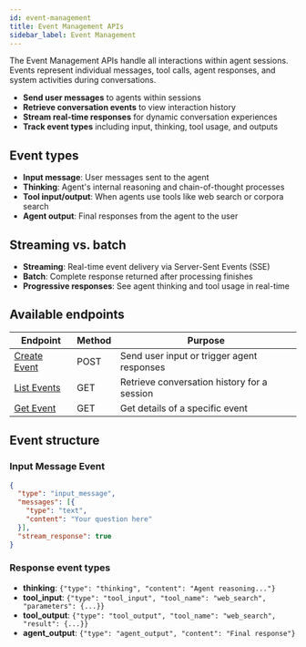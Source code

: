 ```yaml
---
id: event-management
title: Event Management APIs
sidebar_label: Event Management
---
```


The Event Management APIs handle all interactions within agent sessions. 
Events represent individual messages, tool calls, agent responses, and 
system activities during conversations.

- **Send user messages** to agents within sessions
- **Retrieve conversation events** to view interaction history
- **Stream real-time responses** for dynamic conversation experiences
- **Track event types** including input, thinking, tool usage, and outputs

## Event types
- **Input message**: User messages sent to the agent
- **Thinking**: Agent's internal reasoning and chain-of-thought processes
- **Tool input/output**: When agents use tools like web search or corpora search
- **Agent output**: Final responses from the agent to the user

## Streaming vs. batch
- **Streaming**: Real-time event delivery via Server-Sent Events (SSE)
- **Batch**: Complete response returned after processing finishes
- **Progressive responses**: See agent thinking and tool usage in real-time

## Available endpoints

| Endpoint | Method | Purpose |
|----------|--------|---------|
| [Create Event](/docs/rest-api/create-agent-event) | POST | Send user input or trigger agent responses |
| [List Events](/docs/rest-api/list-agent-events) | GET | Retrieve conversation history for a session |
| [Get Event](/docs/rest-api/get-agent-event) | GET | Get details of a specific event |

## Event structure

### Input Message Event
```json
{
  "type": "input_message",
  "messages": [{
    "type": "text",
    "content": "Your question here"
  }],
  "stream_response": true
}
```

### Response event types
- **thinking**: `{"type": "thinking", "content": "Agent reasoning..."}`
- **tool_input**: `{"type": "tool_input", "tool_name": "web_search", "parameters": {...}}`
- **tool_output**: `{"type": "tool_output", "tool_name": "web_search", "result": {...}}`
- **agent_output**: `{"type": "agent_output", "content": "Final response"}`
